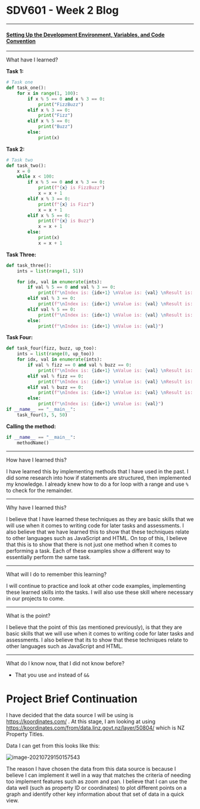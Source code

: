# SDV601 - Week 2 Blog

------

#### <u>Setting Up the Development Environment, Variables, and Code Convention</u>

------

What have I learned?


**Task 1:**

```python
# Task one
def task_one():
    for x in range(1, 100):
        if x % 5 == 0 and x % 3 == 0:
            print("FizzBuzz")
        elif x % 3 == 0:
            print("Fizz")
        elif x % 5 == 0:
            print("Buzz")
        else:
            print(x)
```

**Task 2:**

```python
# Task two
def task_two():
    x = 0
    while x < 100:
        if x % 5 == 0 and x % 3 == 0:
            print(f"{x} is FizzBuzz")
            x = x + 1
        elif x % 3 == 0:
            print(f"{x} is Fizz")
            x = x + 1
        elif x % 5 == 0:
            print(f"{x} is Buzz")
            x = x + 1
        else:
            print(x)
            x = x + 1
```

**Task Three:**

```python
def task_three():
    ints = list(range(1, 51))

    for idx, val in enumerate(ints):
        if val % 5 == 0 and val % 3 == 0:
            print(f"\nIndex is: {idx+1} \nValue is: {val} \nResult is: FizzBuzz")
        elif val % 3 == 0:
            print(f"\nIndex is: {idx+1} \nValue is: {val} \nResult is: Fizz")
        elif val % 5 == 0:
            print(f"\nIndex is: {idx+1} \nValue is: {val} \nResult is: Buzz")
        else:
            print(f"\nIndex is: {idx+1} \nValue is: {val}")
```

**Task Four:**

```python
def task_four(fizz, buzz, up_too):
    ints = list(range(0, up_too))
    for idx, val in enumerate(ints):
        if val % fizz == 0 and val % buzz == 0:
            print(f"\nIndex is: {idx+1} \nValue is: {val} \nResult is: FizzBuzz")
        elif val % fizz == 0:
            print(f"\nIndex is: {idx+1} \nValue is: {val} \nResult is: Fizz")
        elif val % buzz == 0:
            print(f"\nIndex is: {idx+1} \nValue is: {val} \nResult is: Buzz")
        else:
            print(f"\nIndex is: {idx+1} \nValue is: {val}")
if __name__ == "__main__":
    task_four(3, 5, 50)
```

**Calling the method:**

```python
if __name__ == "__main__":
    methodName()
```


------

How have I learned this?

I have learned this by implementing methods that I have used in the past. I did some research into how if statements are structured, then implemented my knowledge. I already knew how to do a for loop with a range and use `%` to check for the remainder.


------

Why have I learned this?

I believe that I have learned these techniques as they are basic skills that we will use when it comes to writing code for later tasks and assessments. I also believe that we have learned this to show that these techniques relate to other languages such as JavaScript and HTML. On top of this, I believe that this is to show that there is not just one method when it comes to performing a task. Each of these examples show a different way to essentially perform the same task.


------

What will I do to remember this learning?

I will continue to practice and look at other code examples, implementing these learned skills into the tasks. I will also use these skill where necessary in our projects to come.

------

What is the point?

I believe that the point of this (as mentioned previously), is that they are basic skills that we will use when it comes to writing code for later tasks and assessments. I also believe that its to show that these techniques relate to other languages such as JavaScript and HTML.

------

What do I know now, that I did not know before?

- That you use `and` instead of `&&`

# Project Brief Continuation

I have decided that the data source I will be using is https://koordinates.com/ .  At this stage, I am looking at using https://koordinates.com/from/data.linz.govt.nz/layer/50804/ which is NZ Property Titles.

Data I can get from this looks like this:

![image-20210729150157543](https://imgur.com/a/RlJm9TS)

The reason I have chosen the data from this data source is because I believe I can implement it well in a way that matches the criteria of needing too implement features such as zoom and pan. I believe that I can use the data well (such as property ID or coordinates) to plot different points on a graph and identify other key information about that set of data in a quick view.

